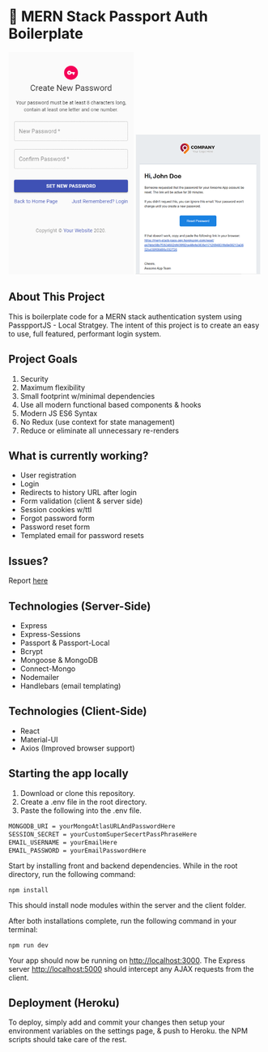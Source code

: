 # :closed_lock_with_key: MERN Stack Passport Auth Boilerplate

<img src="./images/mobile_app.gif" width="49%"> <img src="./images/email.png" width="49%">

## About This Project

This is boilerplate code for a MERN stack authentication system using PasspportJS - Local Stratgey. The intent of this project is to create an easy to use, full featured, performant login system.

## Project Goals
1) Security
2) Maximum flexibility
3) Small footprint w/minimal dependencies
4) Use all modern functional based components & hooks
5) Modern JS ES6 Syntax
6) No Redux (use context for state management)
7) Reduce or eliminate all unnecessary re-renders

## What is currently working?
- User registration
- Login
- Redirects to history URL after login
- Form validation (client & server side)
- Session cookies w/ttl
- Forgot password form
- Password reset form
- Templated email for password resets

## Issues?
Report [here](https://github.com/yeasir01/mern-stack-passport-auth/issues)

## Technologies (Server-Side)
- Express
- Express-Sessions
- Passport & Passport-Local
- Bcrypt
- Mongoose & MongoDB
- Connect-Mongo
- Nodemailer
- Handlebars (email templating)

## Technologies (Client-Side)
- React
- Material-UI
- Axios (Improved browser support)

## Starting the app locally
1) Download or clone this repository.
2) Create a .env file in the root directory.
3) Paste the following into the .env file.

```
MONGODB_URI = yourMongoAtlasURLAndPasswordHere
SESSION_SECRET = yourCustomSuperSecertPassPhraseHere
EMAIL_USERNAME = yourEmailHere
EMAIL_PASSWORD = yourEmailPasswordHere
```

Start by installing front and backend dependencies. While in the root directory, run the following command:

```
npm install
```

This should install node modules within the server and the client folder.

After both installations complete, run the following command in your terminal:

```
npm run dev
```

Your app should now be running on <http://localhost:3000>. The Express server <http://localhost:5000> should intercept any AJAX requests from the client.

## Deployment (Heroku)

To deploy, simply add and commit your changes then setup your environment variables on the settings page, & push to Heroku. the NPM scripts should take care of the rest.
